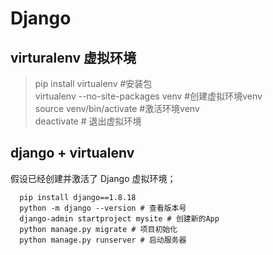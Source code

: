 # Django
## virturalenv 虚拟环境

> pip install virtualenv #安装包    
virtualenv --no-site-packages venv #创建虚拟环境venv    
source venv/bin/activate #激活环境venv    
deactivate # 退出虚拟环境

## django + virtualenv
假设已经创建并激活了 Django 虚拟环境；

```
  pip install django==1.8.18
  python -m django --version # 查看版本号
  django-admin startproject mysite # 创建新的App
  python manage.py migrate # 项目初始化
  python manage.py runserver # 启动服务器
```
